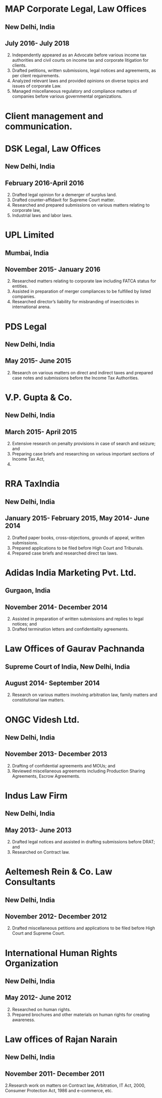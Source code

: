 # MAP Corporate Legal, Law Offices
## New Delhi, India
## July 2016- July 2018
2. Independently appeared as an Advocate before various income tax authorities and civil
courts on income tax and corporate litigation for clients.
2. Drafted petitions, written submissions, legal notices and agreements, as per client
requirements.
2. Analyzed relevant laws and provided opinions on diverse topics and issues of corporate
Law.
2. Managed miscellaneous regulatory and compliance matters of companies before various
governmental organizations.

# Client management and communication.
# DSK Legal, Law Offices
## New Delhi, India
## February 2016-April 2016
2. Drafted legal opinion for a demerger of surplus land.
2. Drafted counter-affidavit for Supreme Court matter.
2. Researched and prepared submissions on various matters relating to corporate law,
2. Industrial laws and labor laws.

# UPL Limited
## Mumbai, India
## November 2015- January 2016
2. Researched matters relating to corporate law including FATCA status for entities.
2. Assisted in preparation of merger compliances to be fulfilled by listed companies.
2. Researched director’s liability for misbranding of insecticides in international arena.

# PDS Legal
## New Delhi, India
## May 2015- June 2015
2. Research on various matters on direct and indirect taxes and prepared case notes and
submissions before the Income Tax Authorities.

# V.P. Gupta &amp; Co.
## New Delhi, India
## March 2015- April 2015
2. Extensive research on penalty provisions in case of search and seizure; and
2. Preparing case briefs and researching on various important sections of Income Tax Act,
1961.

# RRA TaxIndia
## New Delhi, India
## January 2015- February 2015, May 2014- June 2014
2. Drafted paper books, cross-objections, grounds of appeal, written submissions.
2. Prepared applications to be filed before High Court and Tribunals.
2. Prepared case briefs and researched direct tax laws.

# Adidas India Marketing Pvt. Ltd.
## Gurgaon, India
## November 2014- December 2014
2. Assisted in preparation of written submissions and replies to legal notices; and
2. Drafted termination letters and confidentiality agreements.

# Law Offices of Gaurav Pachnanda
## Supreme Court of India, New Delhi, India
## August 2014- September 2014
2. Research on various matters involving arbitration law, family matters and constitutional
law matters.

# ONGC Videsh Ltd.
## New Delhi, India
## November 2013- December 2013
2. Drafting of confidential agreements and MOUs; and
2. Reviewed miscellaneous agreements including Production Sharing Agreements, Escrow
Agreements.

# Indus Law Firm
## New Delhi, India
## May 2013- June 2013
2. Drafted legal notices and assisted in drafting submissions before DRAT; and
2. Researched on Contract law.

# Aeltemesh Rein & Co. Law Consultants
## New Delhi, India
## November 2012- December 2012
2. Drafted miscellaneous petitions and applications to be filed before High Court and
Supreme Court.

# International Human Rights Organization
## New Delhi, India
## May 2012- June 2012
2. Researched on human rights.
2. Prepared brochures and other materials on human rights for creating awareness.

# Law offices of Rajan Narain
## New Delhi, India
## November 2011- December 2011
2.Research work on matters on Contract law, Arbitration, IT Act, 2000, Consumer
Protection Act, 1986 and e-commerce, etc.
